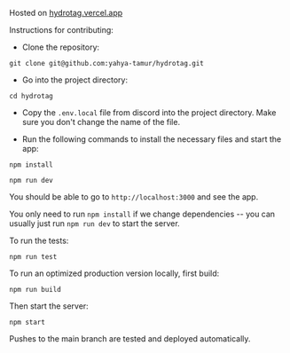 Hosted on [hydrotag.vercel.app](https://hydrotag.vercel.app/)

Instructions for contributing:

* Clone the repository:

```git clone git@github.com:yahya-tamur/hydrotag.git```

* Go into the project directory:

```cd hydrotag```

* Copy the `.env.local` file from discord into the project directory. Make sure
  you don't change the name of the file.

*  Run the following commands to install the necessary files and start the app:

```npm install```

```npm run dev```

You should be able to go to `http://localhost:3000` and see the
app.

You only need to run `npm install` if we change dependencies -- you can
usually just run `npm run dev` to start the server.

To run the tests:

```npm run test```

To run an optimized
production version locally, first build:

```npm run build```

Then start the server:

```npm start```

Pushes to the main branch are tested and deployed automatically.
